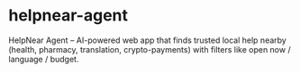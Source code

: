 # helpnear-agent
HelpNear Agent – AI-powered web app that finds trusted local help nearby (health, pharmacy, translation, crypto-payments) with filters like open now / language / budget.
